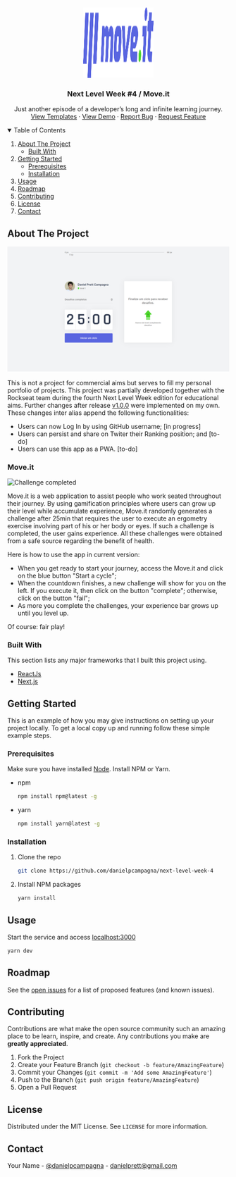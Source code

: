 <!--
*** Thanks for checking out the Best-README-Template. If you have a suggestion
*** that would make this better, please fork the repo and create a pull request
*** or simply open an issue with the tag "enhancement".
*** Thanks again! Now go create something AMAZING! :D
-->



<!-- PROJECT SHIELDS -->
<!--
*** I'm using markdown "reference style" links for readability.
*** Reference links are enclosed in brackets [ ] instead of parentheses ( ).
*** See the bottom of this document for the declaration of the reference variables
*** for contributors-url, forks-url, etc. This is an optional, concise syntax you may use.
*** https://www.markdownguide.org/basic-syntax/#reference-style-links
-->
<!--
[![Contributors][contributors-shield]][contributors-url]
[![Forks][forks-shield]][forks-url]
[![Stargazers][stars-shield]][stars-url]
[![Issues][issues-shield]][issues-url]
[![MIT License][license-shield]][license-url]
[![LinkedIn][linkedin-shield]][linkedin-url]
-->


<!-- PROJECT LOGO -->
<br />
<p align="center">
  <a href="https://github.com/danielpcampagna/next-level-week-4/">
    <img src="public/logo-full.svg" alt="Logo" width="160" height="160">
  </a>

  <h3 align="center">Next Level Week #4 / Move.it</h3>

  <p align="center">
    Just another episode of a developer’s long and infinite learning journey.
    <!-- <br />
    <a href="https://github.com/othneildrew/Best-README-Template"><strong>Explore the docs »</strong></a>
    <br /> -->
    <br />
    <a href="https://www.figma.com/file/o262Plc5wiWHhE1ENPEkr0/Move.it-1.0/">View Templates</a>
    ·
    <a href="https://nlw4-moveit-two.vercel.app/">View Demo</a>
    ·
    <a href="https://github.com/danielpcampagna/next-level-week-4/issues">Report Bug</a>
    ·
    <a href="https://github.com/danielpcampagna/next-level-week-4/issues">Request Feature</a>
  </p>
</p>



<!-- TABLE OF CONTENTS -->
<details open="open">
  <summary>Table of Contents</summary>
  <ol>
    <li>
      <a href="#about-the-project">About The Project</a>
      <ul>
        <li><a href="#built-with">Built With</a></li>
      </ul>
    </li>
    <li>
      <a href="#getting-started">Getting Started</a>
      <ul>
        <li><a href="#prerequisites">Prerequisites</a></li>
        <li><a href="#installation">Installation</a></li>
      </ul>
    </li>
    <li><a href="#usage">Usage</a></li>
    <li><a href="#roadmap">Roadmap</a></li>
    <li><a href="#contributing">Contributing</a></li>
    <li><a href="#license">License</a></li>
    <li><a href="#contact">Contact</a></li>
    <!-- <li><a href="#acknowledgements">Acknowledgements</a></li> -->
  </ol>
</details>



<!-- ABOUT THE PROJECT -->
## About The Project


[![Product Name Screen Shot][product-screenshot]](https://nlw4-moveit-two.vercel.app/)

This is not a project for commercial aims but serves to fill my personal portfolio of projects. This project was partially developed together with the Rockseat team during the fourth Next Level Week edition for educational aims. Further changes after release [v1.0.0](https://github.com/danielpcampagna/next-level-week-4/releases/tag/v1.0.0) were implemented on my own. These changes inter alias append the following functionalities: 

* Users can now Log In by using GitHub username; [in progress]
* Users can persist and share on Twiter their Ranking position; and [to-do]
* Users can use this app as a PWA. [to-do]

### Move.it

![Challenge completed](public/captured.gif)

Move.it is a web application to assist people who work seated throughout their journey. By using gamification principles where users can grow up their level while accumulate experience, Move.it randomly generates a challenge after 25min that requires the user to execute an ergometry exercise involving part of his or her body or eyes. If such a challenge is completed, the user gains experience. All these challenges were obtained from a safe source regarding the benefit of health.

Here is how to use the app in current version:
* When you get ready to start your journey, access the Move.it and click on the blue button "Start a cycle";
* When the countdown finishes, a new challenge will show for you on the left. If you execute it, then click on the button "complete"; otherwise, click on the button "fail";
* As more you complete the challenges, your experience bar grows up until you level up.

Of course: fair play!


### Built With

This section lists any major frameworks that I built this project using.
* [ReactJs](https://reactjs.org/)
* [Next.js](https://nextjs.org/)


<!-- GETTING STARTED -->
## Getting Started

This is an example of how you may give instructions on setting up your project locally.
To get a local copy up and running follow these simple example steps.

### Prerequisites

Make sure you have installed [Node](https://nodejs.org/en/).
Install NPM or Yarn.
* npm
  ```sh
  npm install npm@latest -g
  ```

* yarn
  ```sh
  npm install yarn@latest -g
  ```
  

### Installation

1. Clone the repo
   ```sh
   git clone https://github.com/danielpcampagna/next-level-week-4
   ```
2. Install NPM packages
   ```sh
   yarn install
   ```


<!-- USAGE EXAMPLES -->
## Usage

Start the service and access [localhost:3000](http://localhost:3000/)
   ```sh
   yarn dev
   ```


<!-- ROADMAP -->
## Roadmap

See the [open issues](https://github.com/danielpcampagna/next-level-week-4/issues) for a list of proposed features (and known issues).



<!-- CONTRIBUTING -->
## Contributing

Contributions are what make the open source community such an amazing place to be learn, inspire, and create. Any contributions you make are **greatly appreciated**.

1. Fork the Project
2. Create your Feature Branch (`git checkout -b feature/AmazingFeature`)
3. Commit your Changes (`git commit -m 'Add some AmazingFeature'`)
4. Push to the Branch (`git push origin feature/AmazingFeature`)
5. Open a Pull Request



<!-- LICENSE -->
## License

Distributed under the MIT License. See `LICENSE` for more information.



<!-- CONTACT -->
## Contact

Your Name - [@danielpcampagna](https://github.com/danielpcampagna) - danielprett@gmail.com

<!-- Project Link: [https://github.com/your_username/repo_name](https://github.com/your_username/repo_name) -->



<!-- ACKNOWLEDGEMENTS -->
<!-- ## Acknowledgements
* [GitHub Emoji Cheat Sheet](https://www.webpagefx.com/tools/emoji-cheat-sheet)
* [Img Shields](https://shields.io)
* [Choose an Open Source License](https://choosealicense.com)
* [GitHub Pages](https://pages.github.com)
* [Animate.css](https://daneden.github.io/animate.css)
* [Loaders.css](https://connoratherton.com/loaders)
* [Slick Carousel](https://kenwheeler.github.io/slick)
* [Smooth Scroll](https://github.com/cferdinandi/smooth-scroll)
* [Sticky Kit](http://leafo.net/sticky-kit)
* [JVectorMap](http://jvectormap.com)
* [Font Awesome](https://fontawesome.com)
-->




<!-- MARKDOWN LINKS & IMAGES -->
<!-- https://www.markdownguide.org/basic-syntax/#reference-style-links -->
[contributors-shield]: https://img.shields.io/github/contributors/othneildrew/Best-README-Template.svg?style=for-the-badge
[contributors-url]: https://github.com/danielpcampagna/next-level-week-4/graphs/contributors
[forks-shield]: https://img.shields.io/github/forks/othneildrew/Best-README-Template.svg?style=for-the-badge
[forks-url]: https://github.com/danielpcampagna/next-level-week-4/network/members
[stars-shield]: https://img.shields.io/github/stars/othneildrew/Best-README-Template.svg?style=for-the-badge
[stars-url]: https://github.com/danielpcampagna/next-level-week-4/stargazers
[issues-shield]: https://img.shields.io/github/issues/othneildrew/Best-README-Template.svg?style=for-the-badge
[issues-url]: https://github.com/danielpcampagna/next-level-week-4/issues
[license-shield]: https://img.shields.io/github/license/othneildrew/Best-README-Template.svg?style=for-the-badge
[license-url]: https://github.com/danielpcampagna/next-level-week-4/blob/master/LICENSE.txt
[linkedin-shield]: https://img.shields.io/badge/-LinkedIn-black.svg?style=for-the-badge&logo=linkedin&colorB=555
[linkedin-url]: https://linkedin.com/in/othneildrew
[product-screenshot]: public/thumb.png
